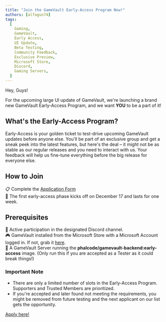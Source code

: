 ```yaml
---
title: "Join the GameVault Early-Access Program Now!"
authors: [alfagun74]
tags:
  [
    Gaming,
    GameVault,
    Early Access,
    UI Update,
    Beta Testing,
    Community Feedback,
    Exclusive Preview,
    Microsoft Store,
    Discord,
    Gaming Servers,
  ]
---
```


Hey, Guys!

For the upcoming large UI update of GameVault, we're launching a brand new GameVault Early-Access Program, and we want **YOU** to be a part of it!<!-- truncate -->

## What's the Early-Access Program?

Early-Access is your golden ticket to test-drive upcoming GameVault updates before anyone else. You'll be part of an exclusive group and get a sneak peek into the latest features, but here's the deal – it might not be as stable as our regular releases and you need to interact with us. Your feedback will help us fine-tune everything before the big release for everyone else.

## How to Join

:clipboard: Complete the [Application Form](https://forms.gle/RQvEGfWeUFPBCUaG6)  
:date: The first early-access phase kicks off on December 17 and lasts for one week.

## Prerequisites

:speech_balloon: Active participation in the designated Discord channel.  
:video_game: GameVault installed from the Microsoft Store with a Microsoft Account logged in. If not, grab it [here](https://www.microsoft.com/store/apps/9PCKDV76GL75).  
:rocket: A GameVault Server running the **phalcode/gamevault-backend:early-access** image. (Only run this if you are accepted as a Tester as it could break things!)

### Important Note

- There are only a limited number of slots in the Early-Access Program. Supporters and Trusted Members are prioritized.
- If you're accepted and later found not meeting the requirements, you might be removed from future testing and the next applicant on our list gets the opportunity.

[Apply here!](https://forms.gle/RQvEGfWeUFPBCUaG6)
